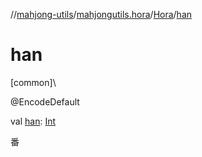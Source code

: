 //[mahjong-utils](../../../index.md)/[mahjongutils.hora](../index.md)/[Hora](index.md)/[han](han.md)

# han

[common]\

@EncodeDefault

val [han](han.md): [Int](https://kotlinlang.org/api/latest/jvm/stdlib/kotlin-stdlib/kotlin/-int/index.html)

番
